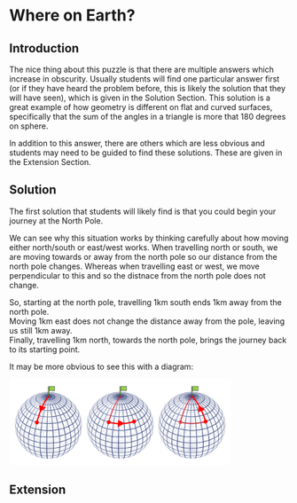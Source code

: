 # Where on Earth?

## Introduction

The nice thing about this puzzle is that there are multiple answers which increase in obscurity. Usually students will find one particular answer first (or if they have heard the problem before, this is likely the solution that they will have seen), which is given in the Solution Section. This solution is a great example of how geometry is different on flat and curved surfaces, specifically that the sum of the angles in a triangle is more that 180 degrees on sphere.

In addition to this answer, there are others which are less obvious and students may need to be guided to find these solutions. These are given in the Extension Section.

## Solution

The first solution that students will likely find is that you could begin your journey at the North Pole.

We can see why this situation works by thinking carefully about how moving either north/south or east/west works. When travelling north or south, we are moving towards or away from the north pole so our distance from the north pole changes. Whereas when travelling east or west, we move perpendicular to this and so the distnace from the north pole does not change.

So, starting at the north pole, travelling 1km south ends 1km away from the north pole.  
Moving 1km east does not change the distance away from the pole, leaving us still 1km away.  
Finally, travelling 1km north, towards the north pole, brings the journey back to its starting point.

It may be more obvious to see this with a diagram:

<img src="../../images/where-on-earth-1.png" width=400>

## Extension


